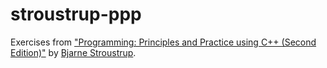 # stroustrup-ppp
Exercises from ["Programming: Principles and Practice using C++ (Second Edition)"](https://www.oreilly.com/library/view/programming-principles-and/9780133796759/) by [Bjarne Stroustrup](https://www.stroustrup.com/index.html).
